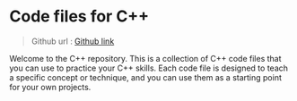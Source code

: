 # Code files for C++

> Github url : [Github link](https://github.com/Puneetbisarwal/Chai-aur-cpp)

Welcome to the C++ repository. This is a collection of C++ code files that you can use to practice your C++ skills. Each code file is designed to teach a specific concept or technique, and you can use them as a starting point for your own projects.

